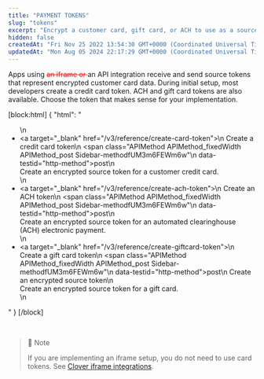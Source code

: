 ```yaml
---
title: "PAYMENT TOKENS"
slug: "tokens"
excerpt: "Encrypt a customer card, gift card, or ACH to use as a source token."
hidden: false
createdAt: "Fri Nov 25 2022 13:54:30 GMT+0000 (Coordinated Universal Time)"
updatedAt: "Mon Aug 05 2024 22:17:29 GMT+0000 (Coordinated Universal Time)"
---
```

Apps using <span style="text-decoration-line: line-through; color:red">an iframe or </span> an API integration receive and send source tokens that represent encrypted customer card data. During initial setup, most developers create a credit card token. ACH and gift card tokens are also available. Choose the token that makes sense for your implementation.

[block:html]
{
  "html": "<ul>\n    <li><a target=\"_blank\" href=\"/v3/reference/create-card-token\">\n        <span>Create a credit card token</span>\n        <span class=\"APIMethod APIMethod_fixedWidth APIMethod_post Sidebar-methodfUM3m6FEWm6w\"\n                data-testid=\"http-method\">post</span></a>\n                <br>Create an encrypted source token for a customer credit card.</li>\n  <li><a target=\"_blank\" href=\"/v3/reference/create-ach-token\">\n        <span>Create an ACH token</span>\n        <span class=\"APIMethod APIMethod_fixedWidth APIMethod_post Sidebar-methodfUM3m6FEWm6w\"\n                data-testid=\"http-method\">post</span></a>\n                <br>Create an encrypted source token for an automated clearinghouse (ACH) electronic payment.</li>\n    <li><a target=\"_blank\" href=\"/v3/reference/create-giftcard-token\">\n        <span>Create a gift card token</span>\n        <span class=\"APIMethod APIMethod_fixedWidth APIMethod_post Sidebar-methodfUM3m6FEWm6w\"\n                data-testid=\"http-method\">post</span></a>\n            Create an encrypted source token\n            <br>Create an encrypted source token for a gift card.</li>\n</ul>"
}
[/block]


<br>

> 📘 Note
> 
> If you are implementing an iframe setup, you do not need to use card tokens. See [Clover iframe integrations](doc:clover-iframe-integrations).
